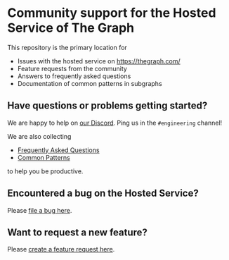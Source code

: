 # Community support for the Hosted Service of The Graph

This repository is the primary location for

* Issues with the hosted service on https://thegraph.com/
* Feature requests from the community
* Answers to frequently asked questions
* Documentation of common patterns in subgraphs

## Have questions or problems getting started?

We are happy to help on [our Discord](https://thegraph.com/discord). Ping us in the `#engineering` channel!

We are also collecting

* [Frequently Asked Questions](https://github.com/graphprotocol/support/wiki/faq)
* [Common Patterns](https://github.com/graphprotocol/support/wiki/common-patterns)

to help you be productive.

## Encountered a bug on the Hosted Service?

Please [file a bug here](https://github.com/graphprotocol/support/issues/new?labels=bug).

## Want to request a new feature?

Please [create a feature request here](https://github.com/graphprotocol/support/issues/new?labels=enhancement).
